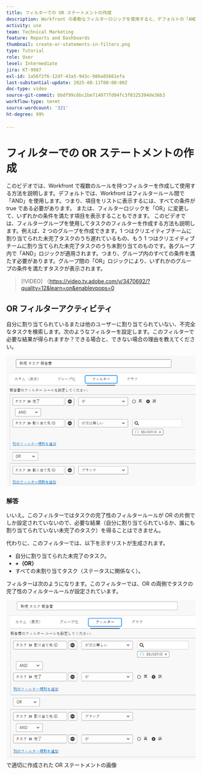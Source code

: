 ```yaml
---
title: フィルターでの OR ステートメントの作成
description: Workfront の柔軟なフィルターロジックを使用すると、デフォルトの「AND」ルール、オプションの「OR」条件、複雑な条件に対応する整理されたフィルターグループを使用して、レポートビューを絞り込むことができます。
activity: use
team: Technical Marketing
feature: Reports and Dashboards
thumbnail: create-or-statements-in-filters.png
type: Tutorial
role: User
level: Intermediate
jira: KT-9987
exl-id: 1a56f2f6-12df-43a5-943c-986a85661efa
last-substantial-update: 2025-08-11T00:00:00Z
doc-type: video
source-git-commit: bbdf99c6bc1be714077fd94fc3f8325394de36b3
workflow-type: tm+mt
source-wordcount: '321'
ht-degree: 99%

---
```


# フィルターでの OR ステートメントの作成

このビデオでは、Workfront で複数のルールを持つフィルターを作成して使用する方法を説明します。デフォルトでは、Workfront はフィルタールール間で「AND」を使用します。つまり、項目をリストに表示するには、すべての条件が true である必要があります。
または、フィルターロジックを「OR」に変更して、いずれかの条件を満たす項目を表示することもできます。
このビデオでは、フィルターグループを使用してタスクのフィルターを作成する方法も説明します。例えば、2 つのグループを作成できます。1 つはクリエイティブチームに割り当てられた未完了タスクのうち遅れているもの、もう 1 つはクリエイティブチームに割り当てられた未完了タスクのうち未割り当てのものです。各グループ内で「AND」ロジックが適用されます。つまり、グループ内のすべての条件を満たす必要があります。グループ間の「OR」ロジックにより、いずれかのグループの条件を満たすタスクが表示されます。

>[!VIDEO] （https://video.tv.adobe.com/v/3470692/?quality=12&learn=on&enablevpops=0

## OR フィルターアクティビティ

自分に割り当てられているまたは他のユーザーに割り当てられていない、不完全なタスクを検索します。次のようなフィルターを設定します。このフィルターで必要な結果が得られますか？できる場合と、できない場合の理由を教えてください。

![不適切に作成された OR ステートメントの画像：[!DNL Workfront]](assets/or-statement-your-turn-1.png)

### 解答

いいえ。このフィルターではタスクの完了性のフィルタールールが OR の片側でしか設定されていないので、必要な結果（自分に割り当てられているか、誰にも割り当てられていない未完了のタスク）を得ることはできません。

代わりに、このフィルターでは、以下を示すリストが生成されます。

* 自分に割り当てられた未完了のタスク。
* **+（OR）**
* すべての未割り当てタスク（ステータスに関係なく）。

フィルターは次のようになります。このフィルターでは、OR の両側でタスクの完了性のフィルタールールが設定されています。

![[!DNL Workfront]](assets/or-statement-your-turn-2.png) で適切に作成された OR ステートメントの画像
